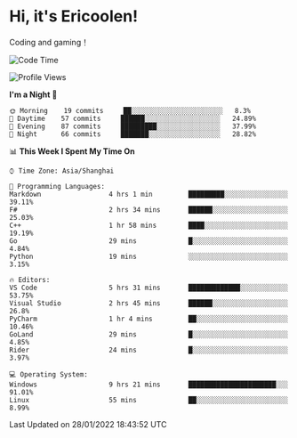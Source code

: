 # Hi, it's Ericoolen!
Coding and gaming！

<!--START_SECTION:waka-->
![Code Time](http://img.shields.io/badge/Code%20Time-161%20hrs%2011%20mins-blue)

![Profile Views](http://img.shields.io/badge/Profile%20Views-0-blue)

**I'm a Night 🦉** 

```text
🌞 Morning    19 commits     ██░░░░░░░░░░░░░░░░░░░░░░░   8.3% 
🌆 Daytime    57 commits     ██████░░░░░░░░░░░░░░░░░░░   24.89% 
🌃 Evening    87 commits     █████████░░░░░░░░░░░░░░░░   37.99% 
🌙 Night      66 commits     ███████░░░░░░░░░░░░░░░░░░   28.82%

```


📊 **This Week I Spent My Time On** 

```text
⌚︎ Time Zone: Asia/Shanghai

💬 Programming Languages: 
Markdown                 4 hrs 1 min         █████████░░░░░░░░░░░░░░░░   39.11% 
F#                       2 hrs 34 mins       ██████░░░░░░░░░░░░░░░░░░░   25.03% 
C++                      1 hr 58 mins        ████░░░░░░░░░░░░░░░░░░░░░   19.19% 
Go                       29 mins             █░░░░░░░░░░░░░░░░░░░░░░░░   4.84% 
Python                   19 mins             ░░░░░░░░░░░░░░░░░░░░░░░░░   3.15%

🔥 Editors: 
VS Code                  5 hrs 31 mins       █████████████░░░░░░░░░░░░   53.75% 
Visual Studio            2 hrs 45 mins       ██████░░░░░░░░░░░░░░░░░░░   26.8% 
PyCharm                  1 hr 4 mins         ██░░░░░░░░░░░░░░░░░░░░░░░   10.46% 
GoLand                   29 mins             █░░░░░░░░░░░░░░░░░░░░░░░░   4.85% 
Rider                    24 mins             █░░░░░░░░░░░░░░░░░░░░░░░░   3.97%

💻 Operating System: 
Windows                  9 hrs 21 mins       ██████████████████████░░░   91.01% 
Linux                    55 mins             ██░░░░░░░░░░░░░░░░░░░░░░░   8.99%

```


 Last Updated on 28/01/2022 18:43:52 UTC
<!--END_SECTION:waka-->


